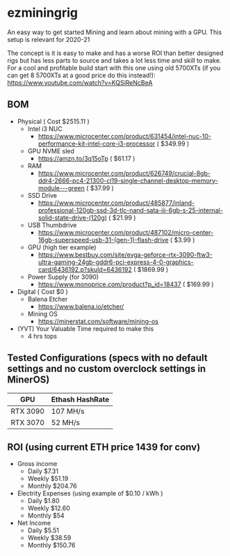 # ezminingrig

An easy way to get started Mining and learn about mining with a GPU. This setup is relevant for 2020-21

The concept is it is easy to make and has a worse ROI than better designed rigs but has less parts to source and takes a lot less time and skill to make. For a cool and profitable build start with this one using old 5700XTs (if you can get 8 5700XTs at a good price do this instead!):
https://www.youtube.com/watch?v=KQSiReNcBeA


## BOM
- Physical ( Cost $2515.11 )
  - Intel i3 NUC
    - https://www.microcenter.com/product/631454/intel-nuc-10-performance-kit-intel-core-i3-processor ( $349.99 ) 
  - GPU NVME sled
    - https://amzn.to/3q15oTp ( $61.17 )
  - RAM
    - https://www.microcenter.com/product/626749/crucial-8gb-ddr4-2666-pc4-21300-cl19-single-channel-desktop-memory-module---green ( $37.99 )
  - SSD Drive
    - https://www.microcenter.com/product/485877/inland-professional-120gb-ssd-3d-tlc-nand-sata-iii-6gb-s-25-internal-solid-state-drive-(120g) ( $21.99 )
  - USB Thumbdrive
    - https://www.microcenter.com/product/487102/micro-center-16gb-superspeed-usb-31-(gen-1)-flash-drive ( $3.99 )
  - GPU (high tier example)
    - https://www.bestbuy.com/site/evga-geforce-rtx-3090-ftw3-ultra-gaming-24gb-gddr6-pci-express-4-0-graphics-card/6436192.p?skuId=6436192 ( $1869.99 )
  - Power Supply (for 3090)
    - https://www.monoprice.com/product?p_id=18437 ( $169.99 ) 
- Digital ( Cost $0 )
  - Balena Etcher 
    - https://www.balena.io/etcher/
  - Mining OS
    - https://minerstat.com/software/mining-os 
- (YVT) Your Valuable Time required to make this 
  - 4 hrs tops   

## Tested Configurations (specs with no default settings and no custom overclock settings in MinerOS)
| GPU       | Ethash HashRate |
| --------- | --------------- |
| RTX 3090  | 107 MH/s        |
| RTX 3070  | 52 MH/s         |

## ROI (using current ETH price 1439 for conv)
  - Gross income
    - Daily $7.31
    - Weekly $51.19
    - Monthly $204.76
  - Electrity Expenses (using example of $0.10 / kWh )
    - Daily $1.80 
    - Weekly $12.60
    - Monthly $54 
  - Net Income 
    - Daily $5.51
    - Weekly $38.59
    - Monthly $150.76
